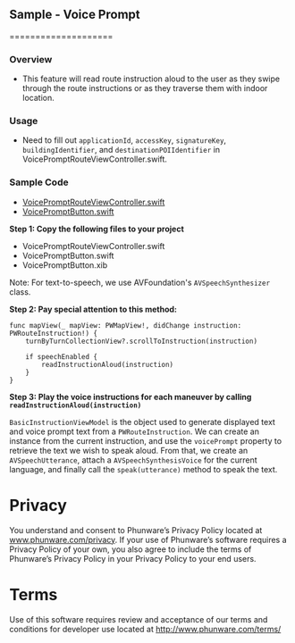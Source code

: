 ## Sample - Voice Prompt
====================

### Overview
- This feature will read route instruction aloud to the user as they swipe through the route instructions or as they traverse them with indoor location.

### Usage

- Need to fill out `applicationId`, `accessKey`, `signatureKey`, `buildingIdentifier`, and `destinationPOIIdentifier` in VoicePromptRouteViewController.swift.

### Sample Code
- [VoicePromptRouteViewController.swift](https://github.com/phunware/maas-mapping-ios-sdk/blob/readme/Samples/MapScenarios/MapScenarios/Scenarios/Voice%20Prompt/VoicePromptRouteViewController.swift)
- [VoicePromptButton.swift](https://github.com/phunware/maas-mapping-ios-sdk/blob/readme/Samples/MapScenarios/MapScenarios/Scenarios/Voice%20Prompt/VoicePromptButton.swift)

**Step 1: Copy the following files to your project**

- VoicePromptRouteViewController.swift
- VoicePromptButton.swift
- VoicePromptButton.xib

Note: For text-to-speech, we use AVFoundation's `AVSpeechSynthesizer` class.

**Step 2: Pay special attention to this method:**

```
func mapView(_ mapView: PWMapView!, didChange instruction: PWRouteInstruction!) {
    turnByTurnCollectionView?.scrollToInstruction(instruction)
    
    if speechEnabled {
        readInstructionAloud(instruction)
    }
}
```

**Step 3: Play the voice instructions for each maneuver by calling `readInstructionAloud(instruction)`**

`BasicInstructionViewModel` is the object used to generate displayed text and voice prompt text from a `PWRouteInstruction`. We can create an instance from the current instruction, and use the `voicePrompt` property to retrieve the text we wish to speak aloud. From that, we create an `AVSpeechUtterance`, attach a `AVSpeechSynthesisVoice` for the current language, and finally call the `speak(utterance)` method to speak the text.


# Privacy
You understand and consent to Phunware’s Privacy Policy located at www.phunware.com/privacy. If your use of Phunware’s software requires a Privacy Policy of your own, you also agree to include the terms of Phunware’s Privacy Policy in your Privacy Policy to your end users.

# Terms
Use of this software requires review and acceptance of our terms and conditions for developer use located at http://www.phunware.com/terms/
